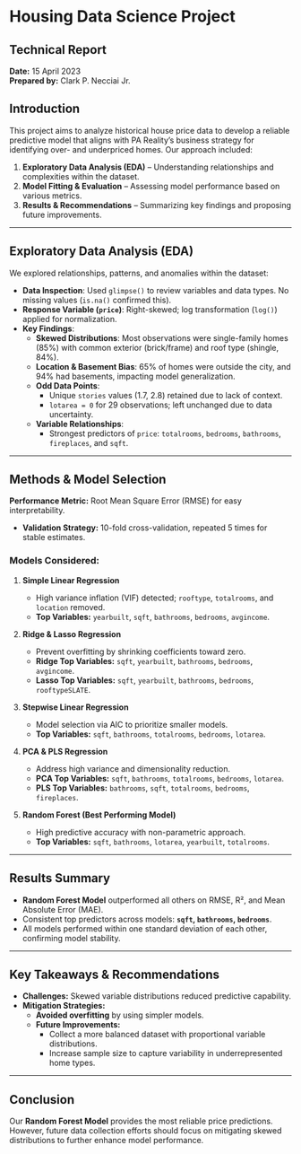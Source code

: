 # Housing Data Science Project

## Technical Report
**Date:** 15 April 2023  
**Prepared by:** Clark P. Necciai Jr.

## Introduction
This project aims to analyze historical house price data to develop a reliable predictive model that aligns with PA Reality’s business strategy for identifying over- and underpriced homes. Our approach included:

1. **Exploratory Data Analysis (EDA)** – Understanding relationships and complexities within the dataset.
2. **Model Fitting & Evaluation** – Assessing model performance based on various metrics.
3. **Results & Recommendations** – Summarizing key findings and proposing future improvements.

---

## Exploratory Data Analysis (EDA)
We explored relationships, patterns, and anomalies within the dataset:

- **Data Inspection**: Used `glimpse()` to review variables and data types. No missing values (`is.na()` confirmed this).
- **Response Variable (`price`)**: Right-skewed; log transformation (`log()`) applied for normalization.
- **Key Findings**:
  - **Skewed Distributions**: Most observations were single-family homes (85%) with common exterior (brick/frame) and roof type (shingle, 84%).
  - **Location & Basement Bias**: 65% of homes were outside the city, and 94% had basements, impacting model generalization.
  - **Odd Data Points**:
    - Unique `stories` values (1.7, 2.8) retained due to lack of context.
    - `lotarea = 0` for 29 observations; left unchanged due to data uncertainty.
  - **Variable Relationships**:
    - Strongest predictors of `price`: `totalrooms`, `bedrooms`, `bathrooms`, `fireplaces`, and `sqft`.

---

## Methods & Model Selection
**Performance Metric:** Root Mean Square Error (RMSE) for easy interpretability. 
- **Validation Strategy:** 10-fold cross-validation, repeated 5 times for stable estimates.

### Models Considered:

1. **Simple Linear Regression**
   - High variance inflation (VIF) detected; `rooftype`, `totalrooms`, and `location` removed.
   - **Top Variables:** `yearbuilt`, `sqft`, `bathrooms`, `bedrooms`, `avgincome`.

2. **Ridge & Lasso Regression**
   - Prevent overfitting by shrinking coefficients toward zero.
   - **Ridge Top Variables:** `sqft`, `yearbuilt`, `bathrooms`, `bedrooms`, `avgincome`.
   - **Lasso Top Variables:** `sqft`, `yearbuilt`, `bathrooms`, `bedrooms`, `rooftypeSLATE`.

3. **Stepwise Linear Regression**
   - Model selection via AIC to prioritize smaller models.
   - **Top Variables:** `sqft`, `bathrooms`, `totalrooms`, `bedrooms`, `lotarea`.

4. **PCA & PLS Regression**
   - Address high variance and dimensionality reduction.
   - **PCA Top Variables:** `sqft`, `bathrooms`, `totalrooms`, `bedrooms`, `lotarea`.
   - **PLS Top Variables:** `bathrooms`, `sqft`, `totalrooms`, `bedrooms`, `fireplaces`.

5. **Random Forest (Best Performing Model)**
   - High predictive accuracy with non-parametric approach.
   - **Top Variables:** `sqft`, `bathrooms`, `lotarea`, `yearbuilt`, `totalrooms`.

---

## Results Summary
- **Random Forest Model** outperformed all others on RMSE, R², and Mean Absolute Error (MAE).
- Consistent top predictors across models: **`sqft`, `bathrooms`, `bedrooms`**.
- All models performed within one standard deviation of each other, confirming model stability.

---

## Key Takeaways & Recommendations
- **Challenges:** Skewed variable distributions reduced predictive capability.
- **Mitigation Strategies:**
  - **Avoided overfitting** by using simpler models.
  - **Future Improvements:**
    - Collect a more balanced dataset with proportional variable distributions.
    - Increase sample size to capture variability in underrepresented home types.

---

## Conclusion
Our **Random Forest Model** provides the most reliable price predictions. However, future data collection efforts should focus on mitigating skewed distributions to further enhance model performance.
